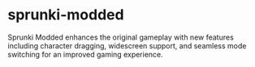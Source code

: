 # sprunki-modded
Sprunki Modded enhances the original gameplay with new features including character dragging, widescreen support, and seamless mode switching for an improved gaming experience.

